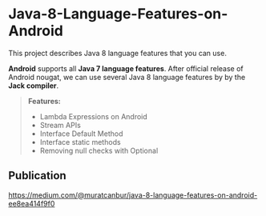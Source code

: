 # Java-8-Language-Features-on-Android
 This project describes Java 8 language features that you can use.
 
**Android** supports all **Java 7 language features**. After official release of Android nougat, we can use several Java 8 language features by by the **Jack compiler**.
 
> **Features:**
> - Lambda Expressions on Android
> - Stream APIs
> - Interface Default Method
> - Interface static methods
> - Removing null checks with Optional

Publication
-------------
https://medium.com/@muratcanbur/java-8-language-features-on-android-ee8ea414f9f0
